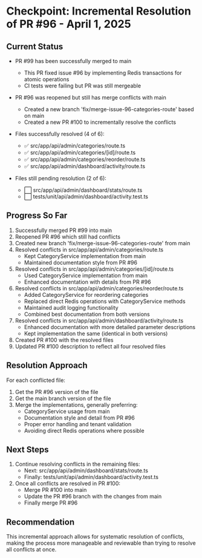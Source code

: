 # Checkpoint: Incremental Resolution of PR #96 - April 1, 2025

## Current Status
- PR #99 has been successfully merged to main
  - This PR fixed issue #96 by implementing Redis transactions for atomic operations
  - CI tests were failing but PR was still mergeable

- PR #96 was reopened but still has merge conflicts with main
  - Created a new branch 'fix/merge-issue-96-categories-route' based on main
  - Created a new PR #100 to incrementally resolve the conflicts
  
- Files successfully resolved (4 of 6):
  - ✅ src/app/api/admin/categories/route.ts
  - ✅ src/app/api/admin/categories/[id]/route.ts
  - ✅ src/app/api/admin/categories/reorder/route.ts
  - ✅ src/app/api/admin/dashboard/activity/route.ts
  
- Files still pending resolution (2 of 6):
  - ⬜ src/app/api/admin/dashboard/stats/route.ts
  - ⬜ tests/unit/api/admin/dashboard/activity.test.ts

## Progress So Far
1. Successfully merged PR #99 into main
2. Reopened PR #96 which still had conflicts
3. Created new branch 'fix/merge-issue-96-categories-route' from main
4. Resolved conflicts in src/app/api/admin/categories/route.ts
   - Kept CategoryService implementation from main
   - Maintained documentation style from PR #96
5. Resolved conflicts in src/app/api/admin/categories/[id]/route.ts
   - Used CategoryService implementation from main
   - Enhanced documentation with details from PR #96
6. Resolved conflicts in src/app/api/admin/categories/reorder/route.ts
   - Added CategoryService for reordering categories
   - Replaced direct Redis operations with CategoryService methods
   - Maintained audit logging functionality
   - Combined best documentation from both versions
7. Resolved conflicts in src/app/api/admin/dashboard/activity/route.ts
   - Enhanced documentation with more detailed parameter descriptions
   - Kept implementation the same (identical in both versions)
8. Created PR #100 with the resolved files
9. Updated PR #100 description to reflect all four resolved files

## Resolution Approach
For each conflicted file:
1. Get the PR #96 version of the file
2. Get the main branch version of the file
3. Merge the implementations, generally preferring:
   - CategoryService usage from main
   - Documentation style and detail from PR #96
   - Proper error handling and tenant validation
   - Avoiding direct Redis operations where possible

## Next Steps
1. Continue resolving conflicts in the remaining files:
   - Next: src/app/api/admin/dashboard/stats/route.ts
   - Finally: tests/unit/api/admin/dashboard/activity.test.ts
2. Once all conflicts are resolved in PR #100:
   - Merge PR #100 into main
   - Update the PR #96 branch with the changes from main
   - Finally merge PR #96

## Recommendation
This incremental approach allows for systematic resolution of conflicts, making the process more manageable and reviewable than trying to resolve all conflicts at once.
